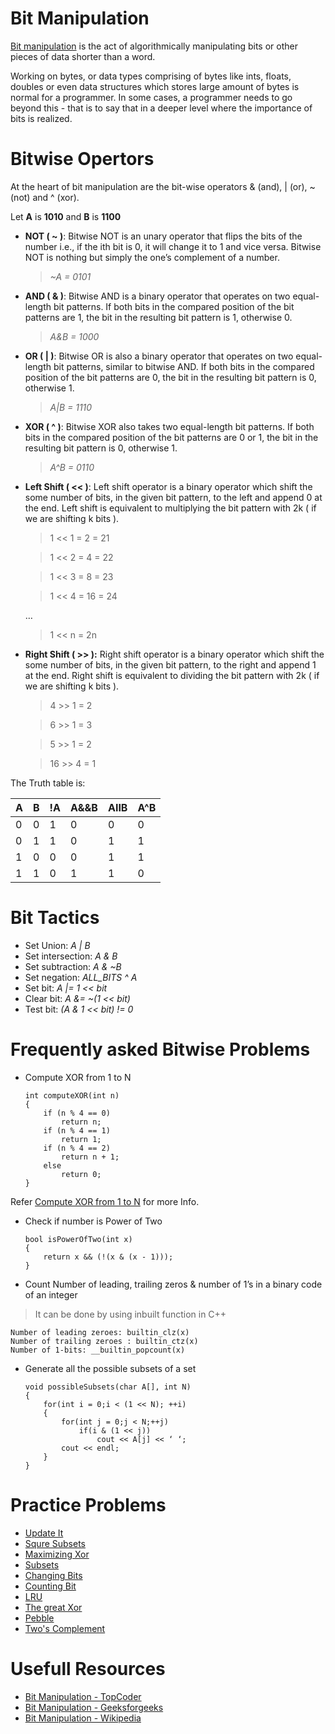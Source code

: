 # Bit Manipulation

[Bit manipulation](https://en.wikipedia.org/wiki/Bit_manipulation) is the act of algorithmically manipulating bits or other pieces of data shorter than a word.

Working on bytes, or data types comprising of bytes like ints, floats, doubles or even data structures which stores large amount of bytes is normal for a programmer. In some cases, a programmer needs to go beyond this - that is to say that in a deeper level where the importance of bits is realized.

# Bitwise Opertors

At the heart of bit manipulation are the bit-wise operators & (and), | (or), ~ (not) and ^ (xor). 

Let **A** is **1010** and **B** is **1100**

* __NOT ( ~ )__: Bitwise NOT is an unary operator that flips the bits of the number i.e., if the ith bit is 0, it will change it to 1 and vice versa. Bitwise NOT is nothing but simply the one’s complement of a number. 
	> _~A = 0101_

* __AND ( & )__: Bitwise AND is a binary operator that operates on two equal-length bit patterns. If both bits in the compared position of the bit patterns are 1, the bit in the resulting bit pattern is 1, otherwise 0. 
	>_A&B = 1000_

* __OR ( | )__: Bitwise OR is also a binary operator that operates on two equal-length bit patterns, similar to bitwise AND. If both bits in the compared position of the bit patterns are 0, the bit in the resulting bit pattern is 0, otherwise 1. 
	>_A|B = 1110_

* __XOR ( ^ )__: Bitwise XOR also takes two equal-length bit patterns. If both bits in the compared position of the bit patterns are 0 or 1, the bit in the resulting bit pattern is 0, otherwise 1. 
	>_A^B = 0110_

* __Left Shift ( << )__: Left shift operator is a binary operator which shift the some number of bits, in the given bit pattern, to the left and append 0 at the end. Left shift is equivalent to multiplying the bit pattern with 2k ( if we are shifting k bits ).

	>1 << 1 = 2 = 21
	
	>1 << 2 = 4 = 22 
	
	>1 << 3 = 8 = 23
		
	>1 << 4 = 16 = 24 
	
	…
	
	>1 << n = 2n

* __Right Shift ( >> ):__ Right shift operator is a binary operator which shift the some number of bits, in the given bit pattern, to the right and append 1 at the end. Right shift is equivalent to dividing the bit pattern with 2k ( if we are shifting k bits ).

	>4 >> 1 = 2

	>6 >> 1 = 3

	>5 >> 1 = 2

	>16 >> 4 = 1

The Truth table is:

|**A**|**B**|**!A**|**A&&B**|**AIIB**|**A^B**|
|---|---|---|---|---|---|
|0|0|1|0|0|0|
|0|1|1|0|1|1|
|1|0|0|0|1|1|
|1|1|0|1|1|0|

# Bit Tactics

* Set Union: _A | B_
* Set intersection: _A & B_
* Set subtraction: _A & ~B_
* Set negation: _ALL_BITS ^ A_
* Set bit: _A |= 1 << bit_
* Clear bit: _A &= ~(1 << bit)_
* Test bit: _(A & 1 << bit) != 0_

# Frequently asked Bitwise Problems

* Compute XOR from 1 to N

	~~~~
	int computeXOR(int n)
	{
	    if (n % 4 == 0)
	        return n;
	    if (n % 4 == 1)
	        return 1;
	    if (n % 4 == 2)
	        return n + 1;
	    else
	        return 0;
	}
	~~~~

Refer [Compute XOR from 1 to N]() for more Info.

* Check if number is Power of Two
	
	~~~~
	bool isPowerOfTwo(int x)
	{
	    return x && (!(x & (x - 1)));
	}
	~~~~

* Count Number of leading, trailing zeros & number of 1’s in a binary code of an integer
>It can be done by using inbuilt function in C++
	

	Number of leading zeroes: builtin_clz(x)
	Number of trailing zeroes : builtin_ctz(x)
	Number of 1-bits: __builtin_popcount(x)  
	
* Generate all the possible subsets of a set

	~~~~
	void possibleSubsets(char A[], int N)
	{
	    for(int i = 0;i < (1 << N); ++i)
	    {
	        for(int j = 0;j < N;++j)
	            if(i & (1 << j))
	                cout << A[j] << ‘ ‘;
	        cout << endl;
		}
	}
	~~~~

# Practice Problems

* [Update It](http://www.spoj.com/problems/UPDATEIT/)
* [Squre Subsets](http://codeforces.com/problemset/problem/895/C)
* [Maximizing Xor](https://www.hackerrank.com/challenges/maximizing-xor/problem)
* [Subsets](https://leetcode.com/problems/subsets/description/)
* [Changing Bits](https://www.hackerrank.com/challenges/changing-bits/problem)
* [Counting Bit](https://leetcode.com/problems/counting-bits/description/)
* [LRU](http://codeforces.com/problemset/problem/698/C)
* [The great Xor](https://www.hackerrank.com/challenges/the-great-xor/problem)
* [Pebble](http://www.spoj.com/problems/PEBBLE/)
* [Two's Complement](https://www.hackerrank.com/challenges/2s-complement/problem)

# Usefull Resources

* [Bit Manipulation - TopCoder](https://www.topcoder.com/community/data-science/data-science-tutorials/a-bit-of-fun-fun-with-bits/)
* [Bit Manipulation - Geeksforgeeks](http://www.geeksforgeeks.org/bits-manipulation-important-tactics/)
* [Bit Manipulation - Wikipedia](https://en.wikipedia.org/wiki/Bit_manipulation)
